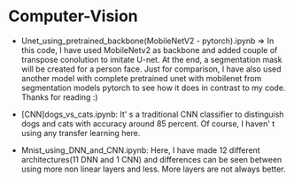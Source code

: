 # Computer-Vision
* Unet_using_pretrained_backbone(MobileNetV2 - pytorch).ipynb => In this code, I have used MobileNetv2 as backbone and added couple of transpose conolution to imitate
  U-net. At the end, a segmentation mask will be created for a person face. Just for comparison, I have also used another model with complete pretrained unet with mobilenet
  from segmentation models pytorch to see how it does in contrast to my code. Thanks for reading :)

* [CNN]dogs_vs_cats.ipynb: It' s a traditional CNN classifier to distinguish dogs and cats with accuracy around 85 percent. Of course, I haven' t using any transfer learning here.

* Mnist_using_DNN_and_CNN.ipynb: Here, I have made 12 different architectures(11 DNN and 1 CNN) and differences can be seen between using more non linear layers and less. More layers
  are not always better.
